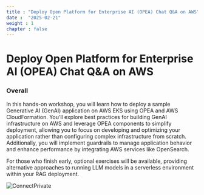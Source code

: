 ```yaml
---
title : "Deploy Open Platform for Enterprise AI (OPEA) Chat Q&A on AWS"
date :  "2025-02-21" 
weight : 1 
chapter : false
---
```

# Deploy Open Platform for Enterprise AI (OPEA) Chat Q&A on AWS

### Overall
 In this hands-on workshop, you will learn how to deploy a sample Generative AI (GenAI) application on AWS EKS using OPEA and AWS CloudFormation. You’ll explore best practices for building GenAI infrastructure on AWS and leverage OPEA components to simplify deployment, allowing you to focus on developing and optimizing your application rather than configuring complex infrastructure from scratch. Additionally, you will implement guardrails to manage application behavior and enhance performance by integrating AWS services like OpenSearch.

For those who finish early, optional exercises will be available, providing alternative approaches to running LLM models in a serverless environment within your RAG deployment.

![ConnectPrivate](/10000/images/6.clean/image000.png) 
